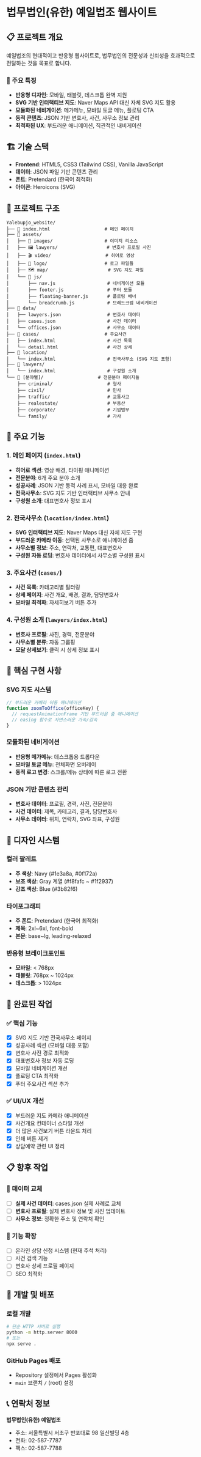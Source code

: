 # 법무법인(유한) 예일법조 웹사이트

## 📋 프로젝트 개요

예일법조의 현대적이고 반응형 웹사이트로, 법무법인의 전문성과 신뢰성을 효과적으로 전달하는 것을 목표로 합니다.

### 🚀 주요 특징
- **반응형 디자인**: 모바일, 태블릿, 데스크톱 완벽 지원
- **SVG 기반 인터랙티브 지도**: Naver Maps API 대신 자체 SVG 지도 활용
- **모듈화된 네비게이션**: 메가메뉴, 모바일 토글 메뉴, 플로팅 CTA
- **동적 콘텐츠**: JSON 기반 변호사, 사건, 사무소 정보 관리
- **최적화된 UX**: 부드러운 애니메이션, 직관적인 내비게이션

## 🏗️ 기술 스택
- **Frontend**: HTML5, CSS3 (Tailwind CSS), Vanilla JavaScript
- **데이터**: JSON 파일 기반 콘텐츠 관리
- **폰트**: Pretendard (한국어 최적화)
- **아이콘**: Heroicons (SVG)

## 📁 프로젝트 구조

```
Yalebupjo_website/
├── 📄 index.html                    # 메인 페이지
├── 📁 assets/
│   ├── 🎨 images/                   # 이미지 리소스
│   ├── 🖼️ lawyers/                  # 변호사 프로필 사진
│   ├── 🎬 video/                    # 히어로 영상
│   ├── 🎯 logo/                     # 로고 파일들
│   ├── 🗺️ map/                      # SVG 지도 파일
│   └── 📜 js/
│       ├── nav.js                   # 네비게이션 모듈
│       ├── footer.js                # 푸터 모듈
│       ├── floating-banner.js       # 플로팅 배너
│       └── breadcrumb.js            # 브레드크럼 네비게이션
├── 📁 data/
│   ├── lawyers.json                 # 변호사 데이터
│   ├── cases.json                   # 사건 데이터
│   └── offices.json                 # 사무소 데이터
├── 📁 cases/                        # 주요사건
│   ├── index.html                   # 사건 목록
│   └── detail.html                  # 사건 상세
├── 📁 location/
│   └── index.html                   # 전국사무소 (SVG 지도 포함)
├── 📁 lawyers/
│   └── index.html                   # 구성원 소개
└── 📁 [분야별]/                    # 전문분야 페이지들
    ├── criminal/                    # 형사
    ├── civil/                       # 민사
    ├── traffic/                     # 교통사고
    ├── realestate/                  # 부동산
    ├── corporate/                   # 기업법무
    └── family/                      # 가사
```

## 🎯 주요 기능

### 1. 메인 페이지 (`index.html`)
- **히어로 섹션**: 영상 배경, 타이핑 애니메이션
- **전문분야**: 6개 주요 분야 소개
- **성공사례**: JSON 기반 동적 사례 표시, 모바일 대응 완료
- **전국사무소**: SVG 지도 기반 인터랙티브 사무소 안내
- **구성원 소개**: 대표변호사 정보 표시

### 2. 전국사무소 (`location/index.html`)
- **SVG 인터랙티브 지도**: Naver Maps 대신 자체 지도 구현
- **부드러운 카메라 이동**: 선택된 사무소로 애니메이션 줌
- **사무소별 정보**: 주소, 연락처, 교통편, 대표변호사
- **구성원 자동 로딩**: 변호사 데이터에서 사무소별 구성원 표시

### 3. 주요사건 (`cases/`)
- **사건 목록**: 카테고리별 필터링
- **상세 페이지**: 사건 개요, 배경, 결과, 담당변호사
- **모바일 최적화**: 자세히보기 버튼 추가

### 4. 구성원 소개 (`lawyers/index.html`)
- **변호사 프로필**: 사진, 경력, 전문분야
- **사무소별 분류**: 자동 그룹핑
- **모달 상세보기**: 클릭 시 상세 정보 표시

## 🔧 핵심 구현 사항

### SVG 지도 시스템
```javascript
// 부드러운 카메라 이동 애니메이션
function zoomToOffice(officeKey) {
  // requestAnimationFrame 기반 부드러운 줌 애니메이션
  // easing 함수로 자연스러운 가속/감속
}
```

### 모듈화된 네비게이션
- **반응형 메가메뉴**: 데스크톱용 드롭다운
- **모바일 토글 메뉴**: 전체화면 오버레이
- **동적 로고 변경**: 스크롤/메뉴 상태에 따른 로고 전환

### JSON 기반 콘텐츠 관리
- **변호사 데이터**: 프로필, 경력, 사진, 전문분야
- **사건 데이터**: 제목, 카테고리, 결과, 담당변호사
- **사무소 데이터**: 위치, 연락처, SVG 좌표, 구성원

## 🎨 디자인 시스템

### 컬러 팔레트
- **주 색상**: Navy (#1e3a8a, #0f172a)
- **보조 색상**: Gray 계열 (#f8fafc ~ #1f2937)
- **강조 색상**: Blue (#3b82f6)

### 타이포그래피
- **주 폰트**: Pretendard (한국어 최적화)
- **제목**: 2xl~6xl, font-bold
- **본문**: base~lg, leading-relaxed

### 반응형 브레이크포인트
- **모바일**: < 768px
- **태블릿**: 768px ~ 1024px
- **데스크톱**: > 1024px

## 🚦 완료된 작업

### ✅ 핵심 기능
- [x] SVG 지도 기반 전국사무소 페이지
- [x] 성공사례 섹션 (모바일 대응 포함)
- [x] 변호사 사진 경로 최적화
- [x] 대표변호사 정보 자동 로딩
- [x] 모바일 네비게이션 개선
- [x] 플로팅 CTA 최적화
- [x] 푸터 주요사건 섹션 추가

### ✅ UI/UX 개선
- [x] 부드러운 지도 카메라 애니메이션
- [x] 사건개요 컨테이너 스타일 개선
- [x] 더 많은 사건보기 버튼 라운드 처리
- [x] 인쇄 버튼 제거
- [x] 상담예약 관련 UI 정리

## 📋 향후 작업

### 🔄 데이터 교체
- [ ] **실제 사건 데이터**: cases.json 실제 사례로 교체
- [ ] **변호사 프로필**: 실제 변호사 정보 및 사진 업데이트
- [ ] **사무소 정보**: 정확한 주소 및 연락처 확인

### 🎯 기능 확장
- [ ] 온라인 상담 신청 시스템 (현재 주석 처리)
- [ ] 사건 검색 기능
- [ ] 변호사 상세 프로필 페이지
- [ ] SEO 최적화

## 🔧 개발 및 배포

### 로컬 개발
```bash
# 단순 HTTP 서버로 실행
python -m http.server 8000
# 또는
npx serve .
```

### GitHub Pages 배포
- Repository 설정에서 Pages 활성화
- `main` 브랜치 `/` (root) 설정

## 📞 연락처 정보

**법무법인(유한) 예일법조**
- 주소: 서울특별시 서초구 반포대로 98 일신빌딩 4층
- 전화: 02-587-7787
- 팩스: 02-587-7788

